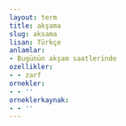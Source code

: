 ```yaml
---
layout: term
title: akşama
slug: aksama
lisan: Türkçe
anlamlar:
- Bugünün akşam saatlerinde
ozellikler:
- - zarf
ornekler:
- - ''
orneklerkaynak:
- - ''
---
```

